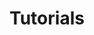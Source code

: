 ---
title: Tutorials
#hero: false
heroText: Tutorials & Guides
heroImage: false
bgImage: false
home: true
layout: BlogHome
---